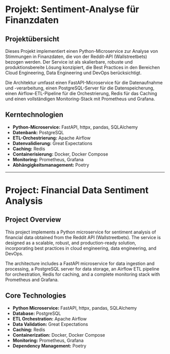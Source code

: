 # Projekt: Sentiment-Analyse für Finanzdaten

## Projektübersicht

Dieses Projekt implementiert einen Python-Microservice zur Analyse von Stimmungen in Finanzdaten, die von der Reddit-API (Wallstreetbets) bezogen werden. Der Service ist als skalierbare, robuste und produktionsbereite Lösung konzipiert, die Best Practices in den Bereichen Cloud Engineering, Data Engineering und DevOps berücksichtigt.

Die Architektur umfasst einen FastAPI-Microservice für die Datenaufnahme und -verarbeitung, einen PostgreSQL-Server für die Datenspeicherung, einen Airflow-ETL-Pipeline für die Orchestrierung, Redis für das Caching und einen vollständigen Monitoring-Stack mit Prometheus und Grafana.

## Kerntechnologien

- **Python-Microservice:** FastAPI, httpx, pandas, SQLAlchemy
- **Datenbank:** PostgreSQL
- **ETL-Orchestrierung:** Apache Airflow
- **Datenvalidierung:** Great Expectations
- **Caching:** Redis
- **Containerisierung:** Docker, Docker Compose
- **Monitoring:** Prometheus, Grafana
- **Abhängigkeitsmanagement:** Poetry

---

# Project: Financial Data Sentiment Analysis

## Project Overview

This project implements a Python microservice for sentiment analysis of financial data obtained from the Reddit API (Wallstreetbets). The service is designed as a scalable, robust, and production-ready solution, incorporating best practices in cloud engineering, data engineering, and DevOps.

The architecture includes a FastAPI microservice for data ingestion and processing, a PostgreSQL server for data storage, an Airflow ETL pipeline for orchestration, Redis for caching, and a complete monitoring stack with Prometheus and Grafana.

## Core Technologies

- **Python Microservice:** FastAPI, httpx, pandas, SQLAlchemy
- **Database:** PostgreSQL
- **ETL Orchestration:** Apache Airflow
- **Data Validation:** Great Expectations
- **Caching:** Redis
- **Containerization:** Docker, Docker Compose
- **Monitoring:** Prometheus, Grafana
- **Dependency Management:** Poetry
